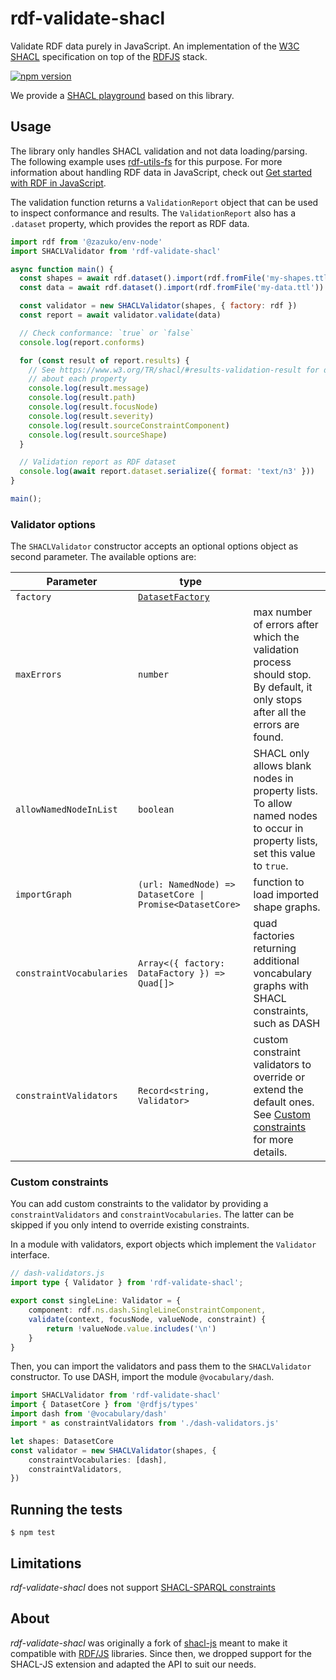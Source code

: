 
# rdf-validate-shacl

Validate RDF data purely in JavaScript. An implementation of the [W3C SHACL](https://www.w3.org/TR/shacl/)
specification on top of the [RDFJS](https://rdf.js.org/) stack.

[![npm version](https://badge.fury.io/js/rdf-validate-shacl.svg)](https://badge.fury.io/js/rdf-validate-shacl)

We provide a [SHACL playground](https://zazuko.github.io/shacl-playground/) based on this library.

## Usage

The library only handles SHACL validation and not data loading/parsing.
The following example uses [rdf-utils-fs](https://github.com/rdf-ext/rdf-utils-fs)
for this purpose. For more information about handling RDF data in JavaScript,
check out [Get started with RDF in JavaScript](https://zazuko.com/get-started/developers/).

The validation function returns a `ValidationReport` object that can be used
to inspect conformance and results. The `ValidationReport` also has a
`.dataset` property, which provides the report as RDF data.

```javascript
import rdf from '@zazuko/env-node'
import SHACLValidator from 'rdf-validate-shacl'

async function main() {
  const shapes = await rdf.dataset().import(rdf.fromFile('my-shapes.ttl'))
  const data = await rdf.dataset().import(rdf.fromFile('my-data.ttl'))

  const validator = new SHACLValidator(shapes, { factory: rdf })
  const report = await validator.validate(data)

  // Check conformance: `true` or `false`
  console.log(report.conforms)

  for (const result of report.results) {
    // See https://www.w3.org/TR/shacl/#results-validation-result for details
    // about each property
    console.log(result.message)
    console.log(result.path)
    console.log(result.focusNode)
    console.log(result.severity)
    console.log(result.sourceConstraintComponent)
    console.log(result.sourceShape)
  }

  // Validation report as RDF dataset
  console.log(await report.dataset.serialize({ format: 'text/n3' }))
}

main();
```

### Validator options

The `SHACLValidator` constructor accepts an optional options object as second
parameter. The available options are:

| Parameter                | type                                                                              |                                                                                                                                      |
|--------------------------|-----------------------------------------------------------------------------------|--------------------------------------------------------------------------------------------------------------------------------------|
| `factory`                | [`DatasetFactory`](https://rdf.js.org/dataset-spec/#datasetcorefactory-interface) |                                                                                                                                      |
| `maxErrors`              | `number`                                                                          | max number of errors after which the validation process should stop. By default, it only stops after all the errors are found.       |
| `allowNamedNodeInList`   | `boolean`                                                                         | SHACL only allows blank nodes in property lists. To allow named nodes to occur in property lists, set this value to `true`.          |
| `importGraph`            | `(url: NamedNode) => DatasetCore \| Promise<DatasetCore>`                         | function to load imported shape graphs.                                                                                              |
| `constraintVocabularies` | `Array<({ factory: DataFactory }) => Quad[]>`                                     | quad factories returning additional voncabulary graphs with SHACL constraints, such as DASH                                          |
| `constraintValidators`   | `Record<string, Validator>`                                                       | custom constraint validators to override or extend the default ones. See [Custom constraints](#custom-constraints) for more details. |

### Custom constraints

You can add custom constraints to the validator by providing a `constraintValidators` and `constraintVocabularies`. 
The latter can be skipped if you only intend to override existing constraints.

In a module with validators, export objects which implement the `Validator` interface.

```ts
// dash-validators.js
import type { Validator } from 'rdf-validate-shacl';

export const singleLine: Validator = {
    component: rdf.ns.dash.SingleLineConstraintComponent,
    validate(context, focusNode, valueNode, constraint) {
        return !valueNode.value.includes('\n')
    }
}
```

Then, you can import the validators and pass them to the `SHACLValidator` constructor. 
To use DASH, import the module `@vocabulary/dash`.

```ts
import SHACLValidator from 'rdf-validate-shacl'
import { DatasetCore } from '@rdfjs/types'
import dash from '@vocabulary/dash'
import * as constraintValidators from './dash-validators.js'

let shapes: DatasetCore
const validator = new SHACLValidator(shapes, {
    constraintVocabularies: [dash],
    constraintValidators,
})
```

## Running the tests

```
$ npm test
```

## Limitations

*rdf-validate-shacl* does not support [SHACL-SPARQL constraints](https://www.w3.org/TR/shacl/#sparql-constraints)


## About

*rdf-validate-shacl* was originally a fork of
[shacl-js](https://github.com/TopQuadrant/shacl-js) meant to make it compatible
with [RDF/JS](https://rdf.js.org/) libraries.
Since then, we dropped support for the SHACL-JS extension and adapted the API
to suit our needs.
